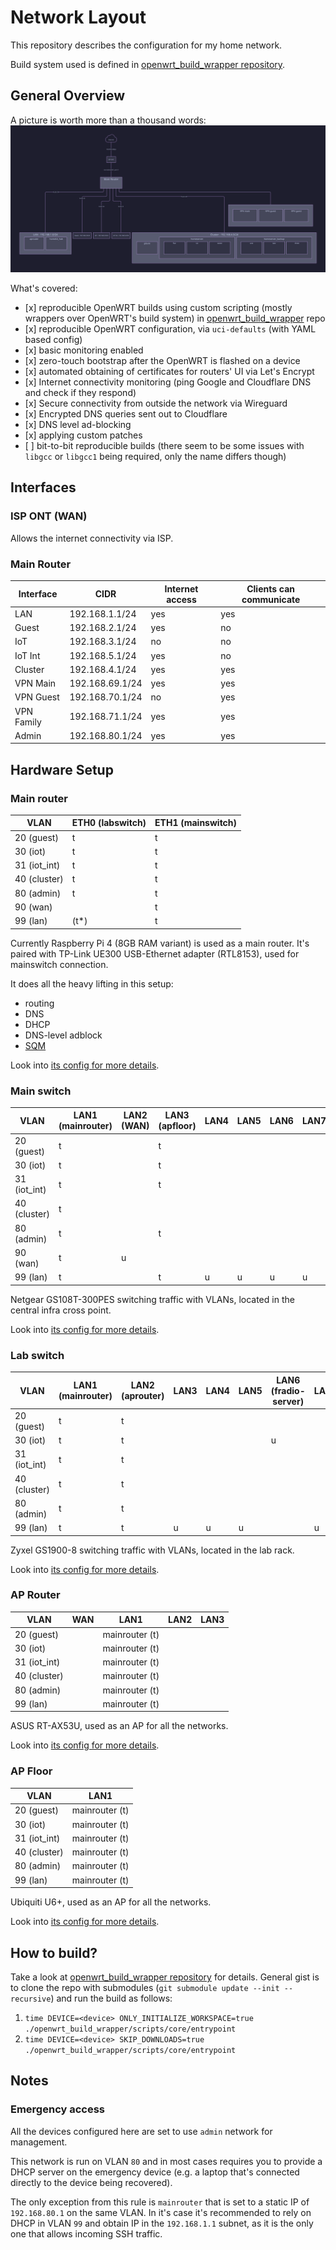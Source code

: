 # Network Layout

This repository describes the configuration for my home network.

Build system used is defined in [openwrt_build_wrapper repository](https://github.com/dezeroku/openwrt_build_wrapper).

## General Overview

A picture is worth more than a thousand words:
![Network Overview](docs/diagrams/created/network_overview.svg?raw=true "Network Overview")

What's covered:

- \[x\] reproducible OpenWRT builds using custom scripting (mostly wrappers over OpenWRT's build system) in [openwrt_build_wrapper](https://github.com/dezeroku/openwrt_build_wrapper) repo
- \[x\] reproducible OpenWRT configuration, via `uci-defaults` (with YAML based config)
- \[x\] basic monitoring enabled
- \[x\] zero-touch bootstrap after the OpenWRT is flashed on a device
- \[x\] automated obtaining of certificates for routers' UI via Let's Encrypt
- \[x\] Internet connectivity monitoring (ping Google and Cloudflare DNS and check if they respond)
- \[x\] Secure connectivity from outside the network via Wireguard
- \[x\] Encrypted DNS queries sent out to Cloudflare
- \[x\] DNS level ad-blocking
- \[x\] applying custom patches
- \[ \] bit-to-bit reproducible builds (there seem to be some issues with `libgcc` or `libgcc1` being required, only the name differs though)

## Interfaces

### ISP ONT (WAN)

Allows the internet connectivity via ISP.

### Main Router

| Interface  | CIDR            | Internet access | Clients can communicate |
| ---------- | --------------- | --------------- | ----------------------- |
| LAN        | 192.168.1.1/24  | yes             | yes                     |
| Guest      | 192.168.2.1/24  | yes             | no                      |
| IoT        | 192.168.3.1/24  | no              | no                      |
| IoT Int    | 192.168.5.1/24  | yes             | no                      |
| Cluster    | 192.168.4.1/24  | yes             | yes                     |
| VPN Main   | 192.168.69.1/24 | yes             | yes                     |
| VPN Guest  | 192.168.70.1/24 | no              | yes                     |
| VPN Family | 192.168.71.1/24 | yes             | yes                     |
| Admin      | 192.168.80.1/24 | yes             | yes                     |

## Hardware Setup

### Main router

| VLAN         | ETH0 (labswitch) | ETH1 (mainswitch) |
| ------------ | ---------------- | ----------------- |
| 20 (guest)   | t                | t                 |
| 30 (iot)     | t                | t                 |
| 31 (iot_int) | t                | t                 |
| 40 (cluster) | t                | t                 |
| 80 (admin)   | t                | t                 |
| 90 (wan)     |                  | t                 |
| 99 (lan)     | (t\*)            | t                 |

Currently Raspberry Pi 4 (8GB RAM variant) is used as a main router.
It's paired with TP-Link UE300 USB-Ethernet adapter (RTL8153), used for mainswitch connection.

It does all the heavy lifting in this setup:

- routing
- DNS
- DHCP
- DNS-level adblock
- [SQM](https://openwrt.org/docs/guide-user/network/traffic-shaping/sqm)

Look into [its config for more details](config/mainrouter/template-variables.yaml).

### Main switch

| VLAN         | LAN1 (mainrouter) | LAN2 (WAN) | LAN3 (apfloor) | LAN4 | LAN5 | LAN6 | LAN7 | LAN8 |
| ------------ | ----------------- | ---------- | -------------- | ---- | ---- | ---- | ---- | ---- |
| 20 (guest)   | t                 |            | t              |      |      |      |      |      |
| 30 (iot)     | t                 |            | t              |      |      |      |      |      |
| 31 (iot_int) | t                 |            | t              |      |      |      |      |      |
| 40 (cluster) | t                 |            |                |      |      |      |      |      |
| 80 (admin)   | t                 |            | t              |      |      |      |      |      |
| 90 (wan)     | t                 | u          |                |      |      |      |      |      |
| 99 (lan)     | t                 |            | t              | u    | u    | u    | u    | u    |

Netgear GS108T-300PES switching traffic with VLANs, located in the central infra cross point.

Look into [its config for more details](config/mainswitch/template-variables.yaml).

### Lab switch

| VLAN         | LAN1 (mainrouter) | LAN2 (aprouter) | LAN3 | LAN4 | LAN5 | LAN6 (fradio-server) | LAN7 | LAN8 |
| ------------ | ----------------- | --------------- | ---- | ---- | ---- | -------------------- | ---- | ---- |
| 20 (guest)   | t                 | t               |      |      |      |                      |      |      |
| 30 (iot)     | t                 | t               |      |      |      | u                    |      |      |
| 31 (iot_int) | t                 | t               |      |      |      |                      |      |      |
| 40 (cluster) | t                 | t               |      |      |      |                      |      | u    |
| 80 (admin)   | t                 | t               |      |      |      |                      |      |      |
| 99 (lan)     | t                 | t               | u    | u    | u    |                      | u    |      |

Zyxel GS1900-8 switching traffic with VLANs, located in the lab rack.

Look into [its config for more details](config/labswitch/template-variables.yaml).

### AP Router

| VLAN         | WAN | LAN1           | LAN2 | LAN3 |
| ------------ | --- | -------------- | ---- | ---- |
| 20 (guest)   |     | mainrouter (t) |      |      |
| 30 (iot)     |     | mainrouter (t) |      |      |
| 31 (iot_int) |     | mainrouter (t) |      |      |
| 40 (cluster) |     | mainrouter (t) |      |      |
| 80 (admin)   |     | mainrouter (t) |      |      |
| 99 (lan)     |     | mainrouter (t) |      |      |

ASUS RT-AX53U, used as an AP for all the networks.

Look into [its config for more details](config/aprouter/template-variables.yaml).

### AP Floor

| VLAN         | LAN1           |
| ------------ | -------------- |
| 20 (guest)   | mainrouter (t) |
| 30 (iot)     | mainrouter (t) |
| 31 (iot_int) | mainrouter (t) |
| 40 (cluster) | mainrouter (t) |
| 80 (admin)   | mainrouter (t) |
| 99 (lan)     | mainrouter (t) |

Ubiquiti U6+, used as an AP for all the networks.

Look into [its config for more details](config/apfloor/template-variables.yaml).

## How to build?

Take a look at [openwrt_build_wrapper repository](https://github.com/dezeroku/openwrt_build_wrapper) for details.
General gist is to clone the repo with submodules (`git submodule update --init --recursive`) and run the build as follows:

1. `time DEVICE=<device> ONLY_INITIALIZE_WORKSPACE=true ./openwrt_build_wrapper/scripts/core/entrypoint`
2. `time DEVICE=<device> SKIP_DOWNLOADS=true ./openwrt_build_wrapper/scripts/core/entrypoint`

## Notes

### Emergency access

All the devices configured here are set to use `admin` network for management.

This network is run on VLAN `80` and in most cases requires you to provide a DHCP server on the emergency device (e.g.
a laptop that's connected directly to the device being recovered).

The only exception from this rule is `mainrouter` that is set to a static IP of `192.168.80.1` on the same VLAN.
In it's case it's recommended to rely on DHCP in VLAN `99` and obtain IP in the `192.168.1.1` subnet, as it is the only
one that allows incoming SSH traffic.
